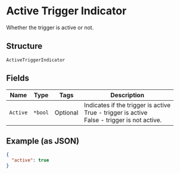 
# Active Trigger Indicator

Whether the trigger is active or not.

## Structure

`ActiveTriggerIndicator`

## Fields

| Name | Type | Tags | Description |
|  --- | --- | --- | --- |
| `Active` | `*bool` | Optional | Indicates if the trigger is active<br />True - trigger is active<br />False - trigger is not active. |

## Example (as JSON)

```json
{
  "active": true
}
```

